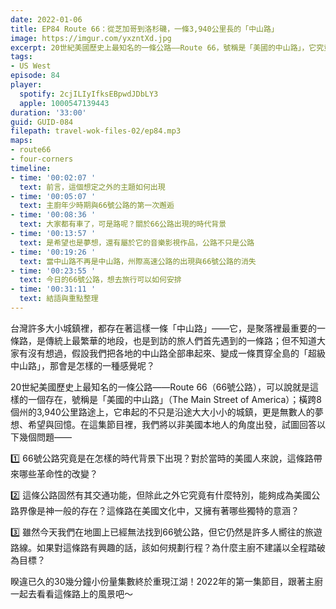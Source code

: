 ```yaml
---
date: 2022-01-06
title: EP84 Route 66：從芝加哥到洛杉磯，一條3,940公里長的「中山路」
image: https://imgur.com/yxzntXd.jpg
excerpt: 20世紀美國歷史上最知名的一條公路——Route 66，號稱是「美國的中山路」，它究竟是在怎樣的時代背景下出現？對美國人而言具有什麼獨特意義？如果想要拜訪這條公路，可以如何規劃行程？2022年的第一集節目，跟著主廚一起去看看這條路上的風景吧～
tags:
- US West
episode: 84
player:
  spotify: 2cjILIyIfksEBpwdJDbLY3
  apple: 1000547139443
duration: '33:00'
guid: GUID-084
filepath: travel-wok-files-02/ep84.mp3
maps:
- route66
- four-corners
timeline:
- time: '00:02:07 '
  text: 前言，這個想定之外的主題如何出現
- time: '00:05:07 '
  text: 主廚年少時期與66號公路的第一次邂逅
- time: '00:08:36 '
  text: 大家都有車了，可是路呢？關於66公路出現的時代背景
- time: '00:13:57 '
  text: 是希望也是夢想，還有屬於它的音樂影視作品，公路不只是公路
- time: '00:19:26 '
  text: 當中山路不再是中山路，州際高速公路的出現與66號公路的消失
- time: '00:23:55 '
  text: 今日的66號公路，想去旅行可以如何安排
- time: '00:31:11 '
  text: 結語與重點整理
---
```

台灣許多大小城鎮裡，都存在著這樣一條「中山路」——它，是聚落裡最重要的一條路，是傳統上最繁華的地段，也是到訪的旅人們首先遇到的一條路；但不知道大家有沒有想過，假設我們把各地的中山路全部串起來、變成一條貫穿全島的「超級中山路」，那會是怎樣的一種感覺呢？

20世紀美國歷史上最知名的一條公路——Route 66（66號公路），可以說就是這樣的一個存在，號稱是「美國的中山路」（The Main Street of America）；橫跨8個州的3,940公里路途上，它串起的不只是沿途大大小小的城鎮，更是無數人的夢想、希望與回憶。在這集節目裡，我們將以非美國本地人的角度出發，試圖回答以下幾個問題——

1️⃣ 66號公路究竟是在怎樣的時代背景下出現？對於當時的美國人來說，這條路帶來哪些革命性的改變？

2️⃣ 這條公路固然有其交通功能，但除此之外它究竟有什麼特別，能夠成為美國公路界像是神一般的存在？這條路在美國文化中，又擁有著哪些獨特的意涵？

3️⃣ 雖然今天我們在地圖上已經無法找到66號公路，但它仍然是許多人嚮往的旅遊路線。如果對這條路有興趣的話，該如何規劃行程？為什麼主廚不建議以全程踏破為目標？

睽違已久的30幾分鐘小份量集數終於重現江湖！2022年的第一集節目，跟著主廚一起去看看這條路上的風景吧～

